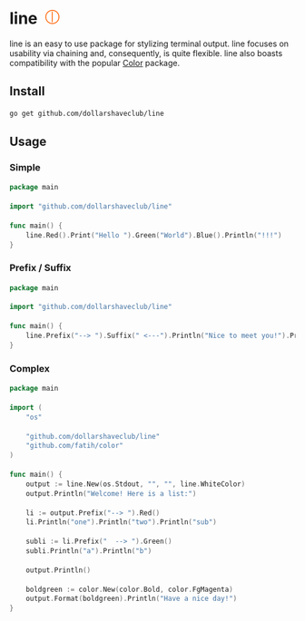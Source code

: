 # line   &nbsp;<img src="doc/images/line-v.png" width="25" height="25"/>

line is an easy to use package for stylizing terminal output. line focuses on usability via chaining and, consequently, is quite flexible. line also boasts compatibility with the popular [Color](github.com/faith/color) package.

## Install

```bash
go get github.com/dollarshaveclub/line
```

## Usage

### Simple

```go
package main

import "github.com/dollarshaveclub/line"

func main() {
    line.Red().Print("Hello ").Green("World").Blue().Println("!!!")
}
```

### Prefix / Suffix

```go
package main

import "github.com/dollarshaveclub/line"

func main() {
	line.Prefix("--> ").Suffix(" <---").Println("Nice to meet you!").Println("And you too!")
}
```

### Complex

```go
package main

import (
	"os"

	"github.com/dollarshaveclub/line"
	"github.com/fatih/color"
)

func main() {
	output := line.New(os.Stdout, "", "", line.WhiteColor)
	output.Println("Welcome! Here is a list:")

	li := output.Prefix("--> ").Red()
	li.Println("one").Println("two").Println("sub")

	subli := li.Prefix("  --> ").Green()
	subli.Println("a").Println("b")

	output.Println()

	boldgreen := color.New(color.Bold, color.FgMagenta)
	output.Format(boldgreen).Println("Have a nice day!")
}
```
